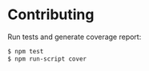 # Contributing

Run tests and generate coverage report:

``` bash
$ npm test
$ npm run-script cover
```